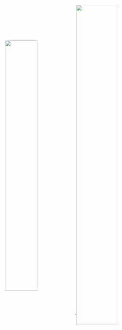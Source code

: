 <a href="https://github.com/daniilsimakhin">
    <img 
         align="center" 
         width="46%" 
         src="https://github-readme-stats.vercel.app/api    username=daniilsimakhin&count_private=true&show_icons=true&include_all_commits=true&hide=contribs&custom_title=Stats&line_height=36&theme=onedark&hide_border=true"   
    />
<a href="https://github.com/daniilsimakhin">  
    <img 
         lign="left" 
         width="52%" 
         align="center" 
         src="https://github-readme-streak-stats.herokuapp.com/?user=daniilsimakhin&theme=onedark&hide_border=true" 
     />
</a>
